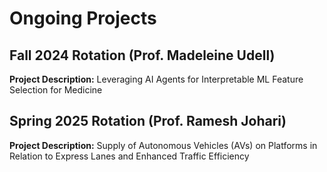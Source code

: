 # Ongoing Projects

## Fall 2024 Rotation (Prof. Madeleine Udell)
**Project Description:** Leveraging AI Agents for Interpretable ML Feature Selection for Medicine

## Spring 2025 Rotation (Prof. Ramesh Johari)
**Project Description:** Supply of Autonomous Vehicles (AVs) on Platforms in Relation to Express Lanes and Enhanced Traffic Efficiency
